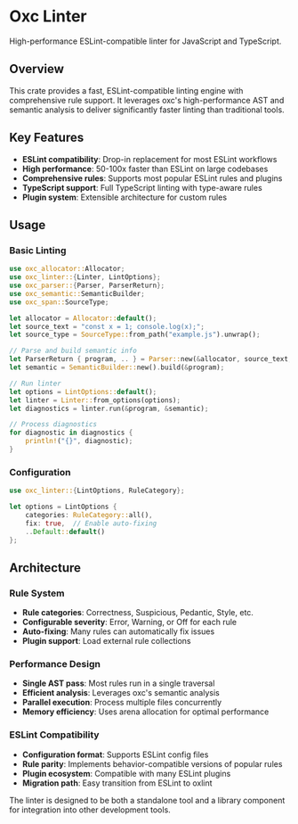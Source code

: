 # Oxc Linter

High-performance ESLint-compatible linter for JavaScript and TypeScript.

## Overview

This crate provides a fast, ESLint-compatible linting engine with comprehensive rule support. It leverages oxc's high-performance AST and semantic analysis to deliver significantly faster linting than traditional tools.

## Key Features

- **ESLint compatibility**: Drop-in replacement for most ESLint workflows
- **High performance**: 50-100x faster than ESLint on large codebases
- **Comprehensive rules**: Supports most popular ESLint rules and plugins
- **TypeScript support**: Full TypeScript linting with type-aware rules
- **Plugin system**: Extensible architecture for custom rules

## Usage

### Basic Linting

```rust
use oxc_allocator::Allocator;
use oxc_linter::{Linter, LintOptions};
use oxc_parser::{Parser, ParserReturn};
use oxc_semantic::SemanticBuilder;
use oxc_span::SourceType;

let allocator = Allocator::default();
let source_text = "const x = 1; console.log(x);";
let source_type = SourceType::from_path("example.js").unwrap();

// Parse and build semantic info
let ParserReturn { program, .. } = Parser::new(&allocator, source_text, source_type).parse();
let semantic = SemanticBuilder::new().build(&program);

// Run linter
let options = LintOptions::default();
let linter = Linter::from_options(options);
let diagnostics = linter.run(&program, &semantic);

// Process diagnostics
for diagnostic in diagnostics {
    println!("{}", diagnostic);
}
```

### Configuration

```rust
use oxc_linter::{LintOptions, RuleCategory};

let options = LintOptions {
    categories: RuleCategory::all(),
    fix: true,  // Enable auto-fixing
    ..Default::default()
};
```

## Architecture

### Rule System
- **Rule categories**: Correctness, Suspicious, Pedantic, Style, etc.
- **Configurable severity**: Error, Warning, or Off for each rule
- **Auto-fixing**: Many rules can automatically fix issues
- **Plugin support**: Load external rule collections

### Performance Design
- **Single AST pass**: Most rules run in a single traversal
- **Efficient analysis**: Leverages oxc's semantic analysis
- **Parallel execution**: Process multiple files concurrently
- **Memory efficiency**: Uses arena allocation for optimal performance

### ESLint Compatibility
- **Configuration format**: Supports ESLint config files
- **Rule parity**: Implements behavior-compatible versions of popular rules
- **Plugin ecosystem**: Compatible with many ESLint plugins
- **Migration path**: Easy transition from ESLint to oxlint

The linter is designed to be both a standalone tool and a library component for integration into other development tools.